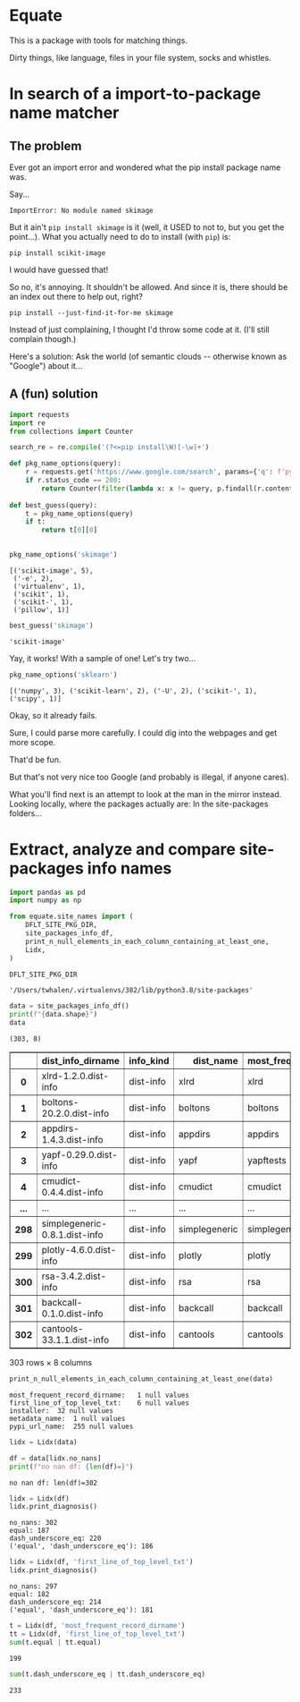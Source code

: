 # Equate

This is a package with tools for matching things. 

Dirty things, like language, files in your file system, socks and whistles. 

# In search of a import-to-package name matcher

## The problem

Ever got an import error and wondered what the pip install package name was.

Say... 
```
ImportError: No module named skimage
```

But it ain't `pip install skimage` is it (well, it USED to not to, but you get the point...).
What you actually need to do to install (with `pip`) is:
```
pip install scikit-image
```

I would have guessed that!

So no, it's annoying. It shouldn't be allowed. And since it is, there should be an index out there to help out, right?

```
pip install --just-find-it-for-me skimage
```

Instead of just complaining, I thought I'd throw some code at it.
(I'll still complain though.)

Here's a solution: Ask the world (of semantic clouds -- otherwise known as "Google") about it...

## A (fun) solution


```python
import requests
import re
from collections import Counter

search_re = re.compile('(?<=pip install\W)[-\w]+')

def pkg_name_options(query):
    r = requests.get('https://www.google.com/search', params={'q': f'python "pip install" {query}'})
    if r.status_code == 200:
        return Counter(filter(lambda x: x != query, p.findall(r.content.decode('latin-1')))).most_common()
    
def best_guess(query):
    t = pkg_name_options(query)
    if t:
        return t[0][0]
        
```


```python
pkg_name_options('skimage')
```




    [('scikit-image', 5),
     ('-e', 2),
     ('virtualenv', 1),
     ('scikit', 1),
     ('scikit-', 1),
     ('pillow', 1)]




```python
best_guess('skimage')
```




    'scikit-image'



Yay, it works!
With a sample of one!
Let's try two...


```python
pkg_name_options('sklearn')
```


    [('numpy', 3), ('scikit-learn', 2), ('-U', 2), ('scikit-', 1), ('scipy', 1)]


Okay, so it already fails. 

Sure, I could parse more carefully. I could dig into the webpages and get more scope. 

That'd be fun. 

But that's not very nice too Google (and probably is illegal, if anyone cares). 

What you'll find next is an attempt to look at the man in the mirror instead. Looking locally, where the packages actually are: In the site-packages folders...



# Extract, analyze and compare site-packages info names


```python
import pandas as pd
import numpy as np

from equate.site_names import (
    DFLT_SITE_PKG_DIR,    
    site_packages_info_df,
    print_n_null_elements_in_each_column_containing_at_least_one,
    Lidx,
)
```


```python
DFLT_SITE_PKG_DIR
```



    '/Users/twhalen/.virtualenvs/382/lib/python3.8/site-packages'




```python
data = site_packages_info_df()
print(f"{data.shape}")
data
```

    (303, 8)





<div>
<style scoped>
    .dataframe tbody tr th:only-of-type {
        vertical-align: middle;
    }

    .dataframe tbody tr th {
        vertical-align: top;
    }

    .dataframe thead th {
        text-align: right;
    }
</style>
<table border="1" class="dataframe">
  <thead>
    <tr style="text-align: right;">
      <th></th>
      <th>dist_info_dirname</th>
      <th>info_kind</th>
      <th>dist_name</th>
      <th>most_frequent_record_dirname</th>
      <th>first_line_of_top_level_txt</th>
      <th>installer</th>
      <th>metadata_name</th>
      <th>pypi_url_name</th>
    </tr>
  </thead>
  <tbody>
    <tr>
      <th>0</th>
      <td>xlrd-1.2.0.dist-info</td>
      <td>dist-info</td>
      <td>xlrd</td>
      <td>xlrd</td>
      <td>xlrd</td>
      <td>pip</td>
      <td>xlrd</td>
      <td>None</td>
    </tr>
    <tr>
      <th>1</th>
      <td>boltons-20.2.0.dist-info</td>
      <td>dist-info</td>
      <td>boltons</td>
      <td>boltons</td>
      <td>boltons</td>
      <td>pip</td>
      <td>boltons</td>
      <td>None</td>
    </tr>
    <tr>
      <th>2</th>
      <td>appdirs-1.4.3.dist-info</td>
      <td>dist-info</td>
      <td>appdirs</td>
      <td>appdirs</td>
      <td>appdirs</td>
      <td>pip</td>
      <td>appdirs</td>
      <td>None</td>
    </tr>
    <tr>
      <th>3</th>
      <td>yapf-0.29.0.dist-info</td>
      <td>dist-info</td>
      <td>yapf</td>
      <td>yapftests</td>
      <td>yapf</td>
      <td>pip</td>
      <td>yapf</td>
      <td>None</td>
    </tr>
    <tr>
      <th>4</th>
      <td>cmudict-0.4.4.dist-info</td>
      <td>dist-info</td>
      <td>cmudict</td>
      <td>cmudict</td>
      <td>cmudict</td>
      <td>pip</td>
      <td>cmudict</td>
      <td>None</td>
    </tr>
    <tr>
      <th>...</th>
      <td>...</td>
      <td>...</td>
      <td>...</td>
      <td>...</td>
      <td>...</td>
      <td>...</td>
      <td>...</td>
      <td>...</td>
    </tr>
    <tr>
      <th>298</th>
      <td>simplegeneric-0.8.1.dist-info</td>
      <td>dist-info</td>
      <td>simplegeneric</td>
      <td>simplegeneric</td>
      <td>simplegeneric</td>
      <td>pip</td>
      <td>simplegeneric</td>
      <td>None</td>
    </tr>
    <tr>
      <th>299</th>
      <td>plotly-4.6.0.dist-info</td>
      <td>dist-info</td>
      <td>plotly</td>
      <td>plotly</td>
      <td>_plotly_future_</td>
      <td>pip</td>
      <td>plotly</td>
      <td>None</td>
    </tr>
    <tr>
      <th>300</th>
      <td>rsa-3.4.2.dist-info</td>
      <td>dist-info</td>
      <td>rsa</td>
      <td>rsa</td>
      <td>rsa</td>
      <td>pip</td>
      <td>rsa</td>
      <td>None</td>
    </tr>
    <tr>
      <th>301</th>
      <td>backcall-0.1.0.dist-info</td>
      <td>dist-info</td>
      <td>backcall</td>
      <td>backcall</td>
      <td>backcall</td>
      <td>pip</td>
      <td>backcall</td>
      <td>None</td>
    </tr>
    <tr>
      <th>302</th>
      <td>cantools-33.1.1.dist-info</td>
      <td>dist-info</td>
      <td>cantools</td>
      <td>cantools</td>
      <td>cantools</td>
      <td>pip</td>
      <td>cantools</td>
      <td>None</td>
    </tr>
  </tbody>
</table>
<p>303 rows × 8 columns</p>
</div>




```python
print_n_null_elements_in_each_column_containing_at_least_one(data)
```

    most_frequent_record_dirname:	1 null values
    first_line_of_top_level_txt:	6 null values
    installer:	32 null values
    metadata_name:	1 null values
    pypi_url_name:	255 null values



```python
lidx = Lidx(data)

df = data[lidx.no_nans]
print(f"no nan df: {len(df)=}")
```

    no nan df: len(df)=302



```python
lidx = Lidx(df)
lidx.print_diagnosis()
```


    no_nans: 302
    equal: 187
    dash_underscore_eq: 220
    ('equal', 'dash_underscore_eq'): 186



```python
lidx = Lidx(df, 'first_line_of_top_level_txt')
lidx.print_diagnosis()
```

    no_nans: 297
    equal: 182
    dash_underscore_eq: 214
    ('equal', 'dash_underscore_eq'): 181




```python
t = Lidx(df, 'most_frequent_record_dirname')
tt = Lidx(df, 'first_line_of_top_level_txt')
sum(t.equal | tt.equal)
```


    199




```python
sum(t.dash_underscore_eq | tt.dash_underscore_eq)
```




    233



